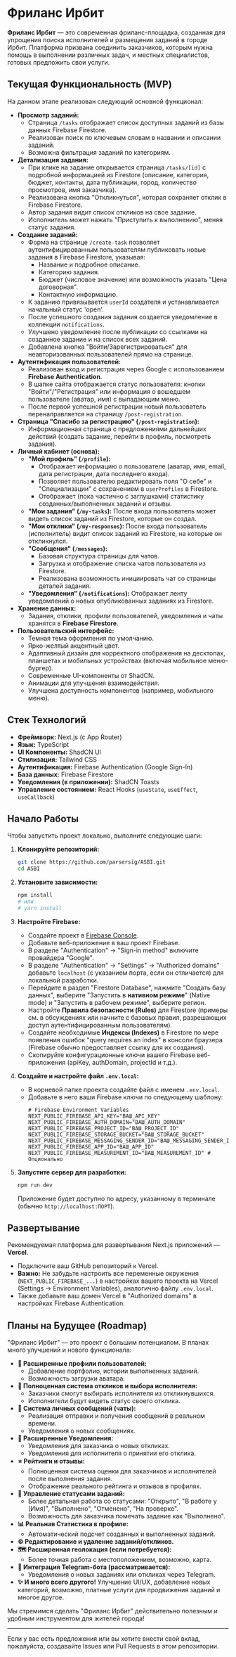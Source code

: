 
# Фриланс Ирбит

**Фриланс Ирбит** — это современная фриланс-площадка, созданная для упрощения поиска исполнителей и размещения заданий в городе Ирбит. Платформа призвана соединить заказчиков, которым нужна помощь в выполнении различных задач, и местных специалистов, готовых предложить свои услуги.

## Текущая Функциональность (MVP)

На данном этапе реализован следующий основной функционал:

*   **Просмотр заданий:**
    *   Страница `/tasks` отображает список доступных заданий из базы данных Firebase Firestore.
    *   Реализован поиск по ключевым словам в названии и описании заданий.
    *   Возможна фильтрация заданий по категориям.
*   **Детализация задания:**
    *   При клике на задание открывается страница `/tasks/[id]` с подробной информацией из Firestore (описание, категория, бюджет, контакты, дата публикации, город, количество просмотров, имя заказчика).
    *   Реализована кнопка "Откликнуться", которая сохраняет отклик в Firebase Firestore.
    *   Автор задания видит список откликов на свое задание.
    *   Исполнитель может нажать "Приступить к выполнению", меняя статус задания.
*   **Создание заданий:**
    *   Форма на странице `/create-task` позволяет аутентифицированным пользователям публиковать новые задания в Firebase Firestore, указывая:
        *   Название и подробное описание.
        *   Категорию задания.
        *   Бюджет (числовое значение) или возможность указать "Цена договорная".
        *   Контактную информацию.
    *   К заданию привязывается `userId` создателя и устанавливается начальный статус 'open'.
    *   После успешного создания задания создается уведомление в коллекции `notifications`.
    *   Улучшено уведомление после публикации со ссылками на созданное задание и на список всех заданий.
    *   Добавлена кнопка "Войти/Зарегистрироваться" для неавторизованных пользователей прямо на странице.
*   **Аутентификация пользователей:**
    *   Реализован вход и регистрация через Google с использованием **Firebase Authentication**.
    *   В шапке сайта отображается статус пользователя: кнопки "Войти"/"Регистрация" или информация о вошедшем пользователе (аватар, имя) с выпадающим меню.
    *   После первой успешной регистрации новый пользователь перенаправляется на страницу `/post-registration`.
*   **Страница "Спасибо за регистрацию" (`/post-registration`):**
    *   Информационная страница с предложениями дальнейших действий (создать задание, перейти в профиль, посмотреть задания).
*   **Личный кабинет (основа):**
    *   **"Мой профиль" (`/profile`):**
        *   Отображает информацию о пользователе (аватар, имя, email, дата регистрации, дата последнего входа).
        *   Позволяет пользователю редактировать поля "О себе" и "Специализации" с сохранением в `userProfiles` в Firestore.
        *   Отображает (пока частично с заглушками) статистику созданных/выполненных заданий и отзывы.
    *   **"Мои задания" (`/my-tasks`):** После входа пользователь может видеть список заданий из Firestore, которые он создал.
    *   **"Мои отклики" (`/my-responses`):** После входа пользователь (исполнитель) видит список заданий из Firestore, на которые он откликнулся.
    *   **"Сообщения" (`/messages`):**
        *   Базовая структура страницы для чатов.
        *   Загрузка и отображение списка чатов пользователя из Firestore.
        *   Реализована возможность инициировать чат со страницы деталей задания.
    *   **"Уведомления" (`/notifications`):** Отображает ленту уведомлений о новых опубликованных заданиях из Firestore.
*   **Хранение данных:**
    *   Задания, отклики, профили пользователей, уведомления и чаты хранятся в **Firebase Firestore**.
*   **Пользовательский интерфейс:**
    *   Темная тема оформления по умолчанию.
    *   Ярко-желтый акцентный цвет.
    *   Адаптивный дизайн для корректного отображения на десктопах, планшетах и мобильных устройствах (включая мобильное меню-бургер).
    *   Современные UI-компоненты от ShadCN.
    *   Анимации для улучшения взаимодействия.
    *   Улучшена доступность компонентов (например, мобильного меню).

## Стек Технологий

*   **Фреймворк:** Next.js (с App Router)
*   **Язык:** TypeScript
*   **UI Компоненты:** ShadCN UI
*   **Стилизация:** Tailwind CSS
*   **Аутентификация:** Firebase Authentication (Google Sign-In)
*   **База данных:** Firebase Firestore
*   **Уведомления (в приложении):** ShadCN Toasts
*   **Управление состоянием:** React Hooks (`useState`, `useEffect`, `useCallback`)

## Начало Работы

Чтобы запустить проект локально, выполните следующие шаги:

1.  **Клонируйте репозиторий:**
    ```bash
    git clone https://github.com/parsersig/ASBI.git
    cd ASBI
    ```

2.  **Установите зависимости:**
    ```bash
    npm install
    # или
    # yarn install
    ```

3.  **Настройте Firebase:**
    *   Создайте проект в [Firebase Console](https://console.firebase.google.com/).
    *   Добавьте веб-приложение в ваш проект Firebase.
    *   В разделе "Authentication" -> "Sign-in method" включите провайдера "Google".
    *   В разделе "Authentication" -> "Settings" -> "Authorized domains" добавьте `localhost` (с указанием порта, если он отличается) для локальной разработки.
    *   Перейдите в раздел "Firestore Database", нажмите "Создать базу данных", выберите "Запустить в **нативном режиме**" (Native mode) и "Запустить в рабочем режиме", выберите регион.
    *   Настройте **Правила безопасности (Rules)** для Firestore (примеры см. в обсуждениях или начните с базовых правил, разрешающих доступ аутентифицированным пользователям).
    *   Создайте необходимые **Индексы (Indexes)** в Firestore по мере появления ошибок "query requires an index" в консоли браузера (Firebase обычно предоставляет ссылку для их создания).
    *   Скопируйте конфигурационные ключи вашего Firebase веб-приложения (apiKey, authDomain, projectId и т.д.).

4.  **Создайте и настройте файл `.env.local`:**
    *   В корневой папке проекта создайте файл с именем `.env.local`.
    *   Добавьте в него ваши Firebase ключи по следующему шаблону:
        ```env
        # Firebase Environment Variables
        NEXT_PUBLIC_FIREBASE_API_KEY="ВАШ_API_KEY"
        NEXT_PUBLIC_FIREBASE_AUTH_DOMAIN="ВАШ_AUTH_DOMAIN"
        NEXT_PUBLIC_FIREBASE_PROJECT_ID="ВАШ_PROJECT_ID"
        NEXT_PUBLIC_FIREBASE_STORAGE_BUCKET="ВАШ_STORAGE_BUCKET"
        NEXT_PUBLIC_FIREBASE_MESSAGING_SENDER_ID="ВАШ_MESSAGING_SENDER_ID"
        NEXT_PUBLIC_FIREBASE_APP_ID="ВАШ_APP_ID"
        NEXT_PUBLIC_FIREBASE_MEASUREMENT_ID="ВАШ_MEASUREMENT_ID" # Опционально
        ```

5.  **Запустите сервер для разработки:**
    ```bash
    npm run dev
    ```
    Приложение будет доступно по адресу, указанному в терминале (обычно `http://localhost:ПОРТ`).

## Развертывание

Рекомендуемая платформа для развертывания Next.js приложений — **Vercel**.

*   Подключите ваш GitHub репозиторий к Vercel.
*   **Важно:** Не забудьте настроить все переменные окружения (`NEXT_PUBLIC_FIREBASE_...`) в настройках вашего проекта на Vercel (Settings -> Environment Variables), аналогично файлу `.env.local`.
*   Также добавьте ваш домен Vercel в "Authorized domains" в настройках Firebase Authentication.

## Планы на Будущее (Roadmap)

"Фриланс Ирбит" — это проект с большим потенциалом. В планах много улучшений и нового функционала:

*   **👤 Расширенные профили пользователей:**
    *   Добавление портфолио, истории выполненных заданий.
    *   Возможность загрузки аватара.
*   **📝 Полноценная система откликов и выбора исполнителя:**
    *   Заказчики смогут выбирать исполнителя из откликнувшихся.
    *   Исполнители будут видеть статус своего отклика.
*   **💬 Система личных сообщений (чаты):**
    *   Реализация отправки и получения сообщений в реальном времени.
    *   Уведомления о новых сообщениях.
*   **🔔 Расширенные Уведомления:**
    *   Уведомления для заказчика о новых откликах.
    *   Уведомления для исполнителя о принятии его отклика.
*   **⭐ Рейтинги и отзывы:**
    *   Полноценная система оценки для заказчиков и исполнителей после выполнения задания.
    *   Отображение реального рейтинга и отзывов в профилях.
*   **🚦 Управление статусами заданий:**
    *   Более детальная работа со статусами: "Открыто", "В работе у [Имя]", "Выполнено", "Отменено", "На проверке".
    *   Возможность для заказчика помечать задание как "Выполнено".
*   **📊 Реальная Статистика в профиле:**
    *   Автоматический подсчет созданных и выполненных заданий.
*   **⚙️ Редактирование и удаление заданий/откликов.**
*   **🗺️ Расширенная геолокация (если потребуется):**
    *   Более точная работа с местоположением, возможно, карта.
*   **🤖 Интеграция Telegram-бота (рассматривается):**
    *   Уведомления о новых заданиях или откликах через Telegram.
*   **✨ И много всего другого!** Улучшение UI/UX, добавление новых категорий, возможно, платные услуги для продвижения заданий и многое другое.

Мы стремимся сделать "Фриланс Ирбит" действительно полезным и удобным инструментом для жителей города!

---

Если у вас есть предложения или вы хотите внести свой вклад, пожалуйста, создавайте Issues или Pull Requests в этом репозитории.

    